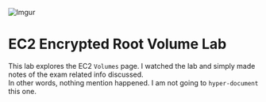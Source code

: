 ![Imgur](https://i.imgur.com/9awJmtb.png)


EC2 Encrypted Root Volume Lab
======

This lab explores the EC2 `Volumes` page.  I watched the lab and simply made notes of the exam related info discussed.  
In other words, nothing mention happened. I am not going to `hyper-document` this one.

